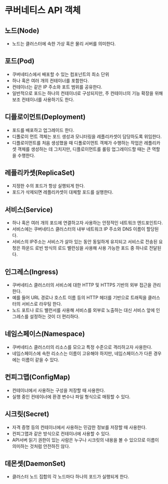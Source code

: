 # 쿠버네티스 API 객체
## 노드(Node)
- 노드는 클러스터에 속한 가상 혹은 물리 서버를 의미한다.
## 포드(Pod)
- 쿠버네티스에서 배포할 수 있는 컴포넌트의 최소 단위
- 하나 혹은 여러 개의 컨테이너를 포함한다.
- 컨테이너는 같은 IP 주소와 포트 범위를 공유한다.
- 일반적으로 포드는 하나의 컨테이너로 구성되지만, 주 컨테이너의 기능 확장을 위해 보조 컨테이너를 사용하기도 한다.
## 디플로이먼트(Deployment)
- 포드를 배포하고 업그레이드 한다.
- 디폴로이 먼트 객체는 포드 생성과 모니터링을 레플리카셋이 담당하도록 위임한다.
- 디플로이먼트를 처음 생성했을 때 디폴로이먼트 객체가 수행하는 작업은 레플리카셋 객체를 생성하는 데 그치지만, 디플로이먼트를 롤링 업그레이드할 때는 큰 역할을 수행한다.
## 레플리카셋(ReplicaSet)
- 지정한 수의 포드가 항상 실행되게 한다.
- 포드가 삭제되면 레플리카셋이 대체할 포드를 실행한다.
## 서비스(Service)
- 하나 혹은 여러 개의 포드에 연결하고자 사용하는 안정적인 네트워크 엔드포인트다.
- 서비스에는 쿠버네티스 클러스터의 내부 네트워크 IP 주소와 DNS 이름이 할당된다.
- 서비스의 IP주소는 서비스가 살아 있는 동안 동일하게 유지되고 서비스로 전송된 요청은 하운드 로빈 방식의 로드 밸런싱을 사용해 사용 가능한 포드 중 하나로 전달된다.
## 인그레스(Ingress)
- 쿠버네티스 클러스터의 서비스에 대한 HTTP 및 HTTPS 기반의 외부 접근을 관리한다.
- 예를 들어 URL 경로나 호스트 이름 등의 HTTP 헤더를 기반으로 트래픽을 클러스터의 서비스로 라우팅 한다.
- 노드 포트나 로드 밸런서를 사용해 서비스를 외부로 노출하는 대신 서비스 앞에 인그레스를 설정하는 것이 더 편리하다.
## 네임스페이스(Namespace)
- 쿠버네티스 클러스터의 리소스를 모으고 특정 수준으로 격리하고자 사용한다.
- 네임스페이스에 속한 리소스는 이름이 고유해야 하지만, 네임스페이스가 다른 경우에는 이름이 같을 수 있다.
## 컨피그맵(ConfigMap)
- 컨테이너에서 사용하는 구성을 저장할 때 사용한다.
- 실행 중인 컨테이너에 환경 변수나 파일 형식으로 매핑할 수 있다.
## 시크릿(Secret)
- 자격 증명 등의 컨테이너에서 사용하는 민감한 정보를 저장할 때 사용한다.
- 컨피그맵과 같은 방식으로 컨테이너에 사용할 수 있다.
- API서버 읽기 권한이 있는 사람은 누구나 시크릿의 내용을 볼 수 있으므로 이름이 의미하는 것처럼 안전하진 않다.
## 데몬셋(DaemonSet)
- 클러스터 노드 집합의 각 노드마다 하나의 포드가 실행되게 한다.